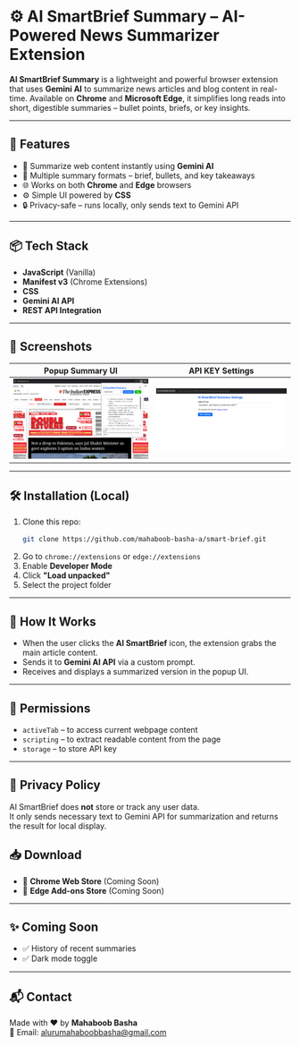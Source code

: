 # ⚙️ AI SmartBrief Summary – AI-Powered News Summarizer Extension

**AI SmartBrief Summary** is a lightweight and powerful browser extension that uses **Gemini AI** to summarize news articles and blog content in real-time. Available on **Chrome** and **Microsoft Edge**, it simplifies long reads into short, digestible summaries – bullet points, briefs, or key insights.

---

## 🚀 Features

- 🧠 Summarize web content instantly using **Gemini AI**
- 📄 Multiple summary formats – brief, bullets, and key takeaways
- 🌐 Works on both **Chrome** and **Edge** browsers
- ⚙️ Simple UI powered by **CSS**
- 🔒 Privacy-safe – runs locally, only sends text to Gemini API

---

## 📦 Tech Stack

- **JavaScript** (Vanilla)
- **Manifest v3** (Chrome Extensions)
- **CSS**
- **Gemini AI API**
- **REST API Integration**

---

## 📸 Screenshots

| Popup Summary UI | API KEY Settings |
|----------|----------------|
| ![popup](screenshots/popup-ui.png) | ![API Key Settings](screenshots/settings-ui.png) |

---

## 🛠️ Installation (Local)

1. Clone this repo:
   ```bash
   git clone https://github.com/mahaboob-basha-a/smart-brief.git
2. Go to `chrome://extensions` or `edge://extensions`
3. Enable **Developer Mode**
4. Click **"Load unpacked"**
5. Select the project folder

---

## 🧠 How It Works

- When the user clicks the **AI SmartBrief** icon, the extension grabs the main article content.
- Sends it to **Gemini AI API** via a custom prompt.
- Receives and displays a summarized version in the popup UI.

---

## 🔐 Permissions

- `activeTab` – to access current webpage content  
- `scripting` – to extract readable content from the page
- `storage` – to store API key

---

## 📄 Privacy Policy

AI SmartBrief does **not** store or track any user data.  
It only sends necessary text to Gemini API for summarization and returns the result for local display.

## 📥 Download

- 🧩 **Chrome Web Store** (Coming Soon)  
- 🧩 **Edge Add-ons Store** (Coming Soon)

---

## ✨ Coming Soon

- ✅ History of recent summaries    
- ✅ Dark mode toggle  

---

## 📬 Contact

Made with ❤️ by **Mahaboob Basha**  
📩 Email: alurumahaboobbasha@gmail.com
